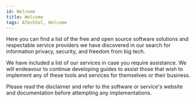 ```yaml
---
id: Welcome
title: Welcome
tags: ATechSol, Welcome
---
```


Here you can find a list of the free and open source software solutions and respectable service providers we have discovered in our search for information privacy, security, and freedom from big tech.

We have included a list of our services in case you require assistance. We will endeavour to continue developing guides to assist those that wish to implement any of these tools and services for themselves or their business.

Please read the disclaimer and refer to the software or service's website and documentation before attempting any implementations.
